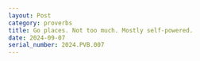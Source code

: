```yaml
---
layout: Post
category: proverbs
title: Go places. Not too much. Mostly self-powered.
date: 2024-09-07
serial_number: 2024.PVB.007
---
```

